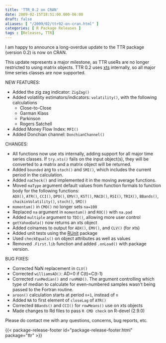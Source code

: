 ```yaml
---
title: 'TTR_0.2 on CRAN'
date: 2009-02-15T18:51:00.000-06:00
draft: false
aliases: [ "/2009/02/ttr02-on-cran.html" ]
categories: [ R Package Releases ]
tags : [Releases, TTR]
---
```


I am happy to announce a long-overdue update to the TTR package (version 0.2) is now on CRAN.  
  
This update represents a major milestone, as TTR useRs are no longer restricted to using matrix objects. TTR 0.2 uses [xts](https://cran.r-project.org/package=xts) internally, so all major time series classes are now supported.  
  
NEW FEATURES:  
  
- Added the zig zag indicator: `ZigZag()`  
- Added volatility estimators/indicators: `volatility()`, with the following calculations  
    - Close-to-Close  
    - Garman Klass  
    - Parkinson  
    - Rogers Satchell  
- Added Money Flow Index: `MFI()`  
- Added Donchian channel: `DonchianChannel()`  
  
  
CHANGES:  
- All functions now use xts internally, adding support for all major time series classes. If `try.xts()` fails on the input object(s), they will be converted to a matrix and a matrix object will be returned.  
- Added `bounded` arg to `stoch()` and `SMI()`, which includes the current period in the calculation.  
- Added `naCheck()` and implemented it in the moving average functions.  
- Moved `maType` argument default values from function formals to function body for the following functions:  
`ADX()`, `ATR()`, `CCI()`, `DPO()`, `EMV()`, `KST()`, `MACD()`, `RSI()`, `TRIX()`, `BBands()`, `chaikinVolatility()`, `stoch()`, `SMI()`  
- `momentum()` in `CMO()` no longer sets `na=100`  
- Replaced `na` argument in `momentum()` and `ROC()` with `na.pad`  
- Added `multiple` argument to `TDI()`, allowing more user control  
- `getYahooData()` now returns an xts object  
- Added colnames to output for `ADX()`, `EMV()`, and `CLV()` (for xts)  
- Added unit tests using the [RUnit](https://cran.r-project.org/package=RUnit) package  
- Used `checkEquals()` on object attributes as well as values  
- Removed `.First.lib` function and added `.onLoad()` with package version.  
  
  
BUG FIXES:  
  
- Corrected NaN replacement in `CLV()`  
- Corrected `williamsAD()`: AD=0 if C(t)=C(t-1)  
- Corrected `runMedian()` and `runMAD()`. The argument controlling which type of median to calculate for even-numbered samples wasn't being passed to the Fortran routine.  
- `aroon()` calculation starts at period `n+1`, instead of `n`  
- Added `NA` to first element of `closeLag` of `ATR()`  
- Corrected `BBands()` and `CCI()` for `rowMeans()` use on xts objects  
- Made changes to Rd files to pass `R CMD check` on R-devel (2.9.0)  
  
Please do contact me with any questions, concerns, bug reports, etc.

{{< package-release-footer id="package-release-footer.html" package="ttr" >}}
